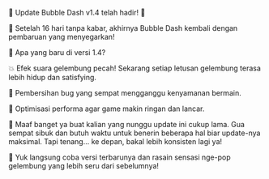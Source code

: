 🎉 Update Bubble Dash v1.4 telah hadir! 🎉

📅 Setelah 16 hari tanpa kabar, akhirnya Bubble Dash kembali dengan pembaruan yang menyegarkan!

🔧 Apa yang baru di versi 1.4?

💥 Efek suara gelembung pecah! Sekarang setiap letusan gelembung terasa lebih hidup dan satisfying.

🐞 Pembersihan bug yang sempat mengganggu kenyamanan bermain.

🚀 Optimisasi performa agar game makin ringan dan lancar.

🙏 Maaf banget ya buat kalian yang nunggu update ini cukup lama. Gua sempat sibuk dan butuh waktu untuk benerin beberapa hal biar update-nya maksimal. Tapi tenang... ke depan, bakal lebih konsisten lagi ya!

🎯 Yuk langsung coba versi terbarunya dan rasain sensasi nge-pop gelembung yang lebih seru dari sebelumnya!


